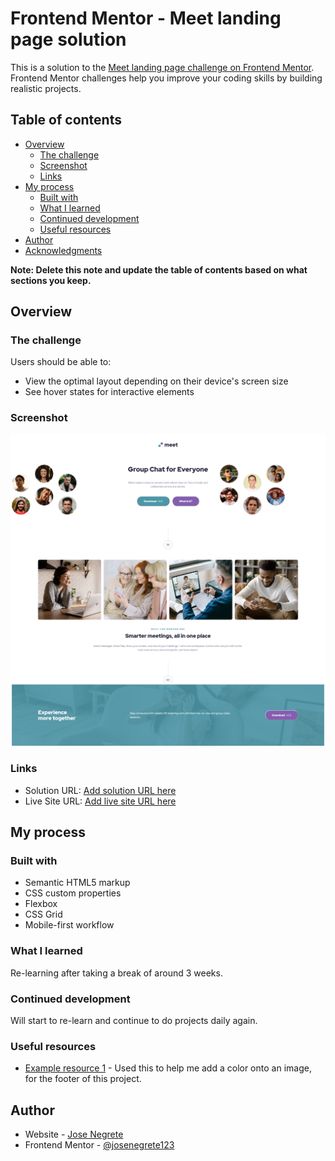 # Frontend Mentor - Meet landing page solution

This is a solution to the [Meet landing page challenge on Frontend Mentor](https://www.frontendmentor.io/challenges/meet-landing-page-rbTDS6OUR). Frontend Mentor challenges help you improve your coding skills by building realistic projects. 

## Table of contents

- [Overview](#overview)
  - [The challenge](#the-challenge)
  - [Screenshot](#screenshot)
  - [Links](#links)
- [My process](#my-process)
  - [Built with](#built-with)
  - [What I learned](#what-i-learned)
  - [Continued development](#continued-development)
  - [Useful resources](#useful-resources)
- [Author](#author)
- [Acknowledgments](#acknowledgments)

**Note: Delete this note and update the table of contents based on what sections you keep.**

## Overview

### The challenge

Users should be able to:

- View the optimal layout depending on their device's screen size
- See hover states for interactive elements

### Screenshot

![](./Solution.png)

### Links

- Solution URL: [Add solution URL here](https://your-solution-url.com)
- Live Site URL: [Add live site URL here](https://josenegrete123.github.io/Meeting-Page-Project/)

## My process

### Built with

- Semantic HTML5 markup
- CSS custom properties
- Flexbox
- CSS Grid
- Mobile-first workflow

### What I learned

Re-learning after taking a break of around 3 weeks.

### Continued development

Will start to re-learn and continue to do projects daily again.

### Useful resources

- [Example resource 1](https://stackoverflow.com/questions/9182978/semi-transparent-color-layer-over-background-image) - Used this to help me add a color onto an image, for the footer of this project.

## Author

- Website - [Jose Negrete](https://github.com/josenegrete123)
- Frontend Mentor - [@josenegrete123](https://www.frontendmentor.io/profile/josenegrete123)